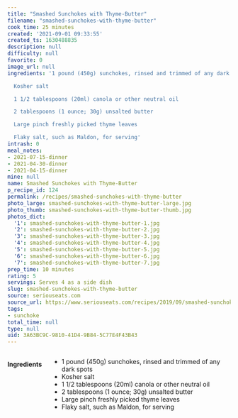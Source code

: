 ```yaml
---
title: "Smashed Sunchokes with Thyme-Butter"
filename: "smashed-sunchokes-with-thyme-butter"
cook_time: 25 minutes
created: '2021-09-01 09:33:55'
created_ts: 1630488835
description: null
difficulty: null
favorite: 0
image_url: null
ingredients: '1 pound (450g) sunchokes, rinsed and trimmed of any dark spots

  Kosher salt

  1 1/2 tablespoons (20ml) canola or other neutral oil

  2 tablespoons (1 ounce; 30g) unsalted butter

  Large pinch freshly picked thyme leaves

  Flaky salt, such as Maldon, for serving'
intrash: 0
meal_notes:
- 2021-07-15-dinner
- 2021-04-30-dinner
- 2021-04-15-dinner
mine: null
name: Smashed Sunchokes with Thyme-Butter
p_recipe_id: 124
permalink: /recipes/smashed-sunchokes-with-thyme-butter
photo_large: smashed-sunchokes-with-thyme-butter-large.jpg
photo_thumb: smashed-sunchokes-with-thyme-butter-thumb.jpg
photos_dict:
  '1': smashed-sunchokes-with-thyme-butter-1.jpg
  '2': smashed-sunchokes-with-thyme-butter-2.jpg
  '3': smashed-sunchokes-with-thyme-butter-3.jpg
  '4': smashed-sunchokes-with-thyme-butter-4.jpg
  '5': smashed-sunchokes-with-thyme-butter-5.jpg
  '6': smashed-sunchokes-with-thyme-butter-6.jpg
  '7': smashed-sunchokes-with-thyme-butter-7.jpg
prep_time: 10 minutes
rating: 5
servings: Serves 4 as a side dish
slug: smashed-sunchokes-with-thyme-butter
source: seriouseats.com
source_url: https://www.seriouseats.com/recipes/2019/09/smashed-sunchokes-with-thyme-butter.html
tags:
- sunchoke
total_time: null
type: null
uid: 3A63BC9C-9810-41D4-9B84-5C77E4F43B43
---
```

<div class="large-8 medium-7 columns" id="writeup">	</div><!-- #writeup -->
</div><!-- #row-one -->
<div class="row" id="row-two">	<div class="medium-4 small-5 columns" id="ingredients"><h4>Ingredients</h4><div class="box box-ingredients content"><ul>
<li>1 pound (450g) sunchokes, rinsed and trimmed of any dark spots</li>
<li>Kosher salt</li>
<li>1 1/2 tablespoons (20ml) canola or other neutral oil</li>
<li>2 tablespoons (1 ounce; 30g) unsalted butter</li>
<li>Large pinch freshly picked thyme leaves</li>
<li>Flaky salt, such as Maldon, for serving</li>
</ul>
</div>	</div>	<div class="medium-6 small-7 columns" id="directions">	</div>